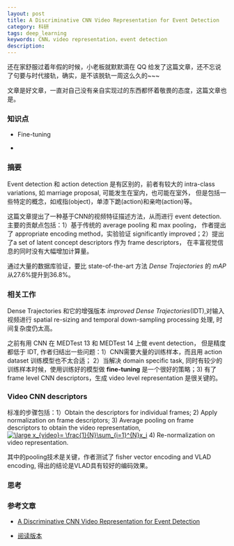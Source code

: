 ```yaml
---
layout: post
title: A Discriminative CNN Video Representation for Event Detection
category: 科研
tags: deep_learning
keywords: CNN，video representation，event detection
description: 
---
```


还在家舒服过着年假的时候，小老板就默默滴在 QQ 给发了这篇文章，还不忘说了句要与时代接轨，确实，是不该脱轨一周这么久的~~~

文章是好文章，一直对自己没有亲自实现过的东西都怀着敬畏的态度，这篇文章也是。

### 知识点

- Fine-tuning

- 


### 摘要

Event detection 和 action detection 是有区别的，前者有较大的 intra-class variations, 如 marriage proposal, 可能发生在室内，也可能在室外，
但是包括一些特定的概念，如戒指(object)，单漆下跪(action)和亲吻(action)等。

这篇文章提出了一种基于CNN的视频特征描述方法，从而进行 event detection. 主要的贡献点包括：1）基于传统的 average pooling 和 max pooling，
作者提出了 appropriate encoding method，实验验证 significantly improved；2）提出了a set of latent concept descriptors 作为 frame descriptors，
在丰富视觉信息的同时没有大幅增加计算量。

通过大量的数据库验证，要比 state-of-the-art 方法 <i>Dense Trajectories</i> 的<i> mAP </i> 从27.6%提升到36.8%。

### 相关工作

Dense Trajectories 和它的增强版本 <i>improved Dense Trajectories</i>(IDT),对输入视频进行 spatial re-sizing and temporal down-sampling processing 处理,
时间复杂度仍太高。

之前有用 CNN 在 MEDTest 13 和 MEDTest 14 上做 event detection， 但是精度都低于 IDT, 作者归结出一些问题：1）CNN需要大量的训练样本，而且用 action dataset 训练模型也不太合适；
2）当解决 domain specific task, 同时有较少的训练样本时候，使用训练好的模型做 <B>fine-tuning</B> 是一个很好的策略；3) 有了frame level CNN descriptors，生成 video level representation
是很关键的。  


### Video CNN descriptors

标准的步骤包括：1）Obtain the descriptors for individual frames; 2) Apply normalization on frame descriptors; 3) Average pooling on
frame descriptors to obtain the video representation,
<a href="http://www.codecogs.com/eqnedit.php?latex=\large&space;x_{video}=&space;\frac{1}{N}\sum_{i=1}^{N}x_i" target="_blank">
<img src="http://latex.codecogs.com/png.latex?\large&space;x_{video}=&space;\frac{1}{N}\sum_{i=1}^{N}x_i" title="\large x_{video}= \frac{1}{N}\sum_{i=1}^{N}x_i" /></a>
4) Re-normalization on video representation.

其中的pooling技术是关键，作者测试了 fisher vector encoding and VLAD encoding, 得出的结论是VLAD具有较好的编码效果。  


### 思考

### 参考文章

- [A Discriminative CNN Video Representation for Event Detection](http://arxiv.org/abs/1411.4006)

- [阅读版本](/public/img/pdf/1411.4006v1.pdf)